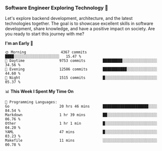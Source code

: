 ### Software Engineer Exploring Technology 🚀 

Let's explore backend development, architecture, and the latest technologies together. The goal is to showcase excellent skills in software development, share knowledge, and have a positive impact on society. Are you ready to start this journey with me?

<!--START_SECTION:waka-->
**I'm an Early 🐤** 

```text
🌞 Morning                4367 commits        ████░░░░░░░░░░░░░░░░░░░░░   15.47 % 
🌆 Daytime                9753 commits        █████████░░░░░░░░░░░░░░░░   34.56 % 
🌃 Evening                12586 commits       ███████████░░░░░░░░░░░░░░   44.60 % 
🌙 Night                  1515 commits        █░░░░░░░░░░░░░░░░░░░░░░░░   05.37 % 
```


📊 **This Week I Spent My Time On** 

```text
💬 Programming Languages: 
Go                       20 hrs 46 mins      █████████████████████░░░░   84.54 % 
Markdown                 1 hr 39 mins        ██░░░░░░░░░░░░░░░░░░░░░░░   06.76 % 
Other                    1 hr 1 min          █░░░░░░░░░░░░░░░░░░░░░░░░   04.20 % 
YAML                     47 mins             █░░░░░░░░░░░░░░░░░░░░░░░░   03.23 % 
Makefile                 11 mins             ░░░░░░░░░░░░░░░░░░░░░░░░░   00.78 % 
```


<!--END_SECTION:waka-->
